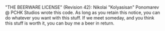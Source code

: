 "THE BEERWARE LICENSE" (Revision 42):
Nikolai "Kolyasisan" Ponomarev @ PCHK Studios wrote this code.
As long as you retain this notice, you can do whatever you
want with this stuff. If we meet someday, and you think this
stuff is worth it, you can buy me a beer in return.
